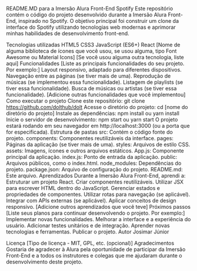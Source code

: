 README.MD para a Imersão Alura Front-End Spotify
Este repositório contém o código do projeto desenvolvido durante a Imersão Alura Front-End, inspirado no Spotify. O objetivo principal foi construir um clone da interface do Spotify utilizando tecnologias web modernas e aprimorar minhas habilidades de desenvolvimento front-end.

Tecnologias utilizadas
HTML5
CSS3
JavaScript (ES6+)
React
[Nome de alguma biblioteca de ícones que você usou, se usou alguma, tipo Font Awesome ou Material Icons]
[Se você usou alguma outra tecnologia, liste aqui]
Funcionalidades
[Liste as principais funcionalidades do seu projeto. Por exemplo:]
Layout responsivo, adaptado para diferentes dispositivos.
Navegação entre as páginas (se tiver mais de uma).
Reprodução de músicas (se implementou essa funcionalidade).
Listagem de playlists (se tiver essa funcionalidade).
Busca de músicas ou artistas (se tiver essa funcionalidade).
[Adicione outras funcionalidades que você implementou]
Como executar o projeto
Clone este repositório: git clone https://github.com/dolthub/dolt
Acesse o diretório do projeto: cd [nome do diretório do projeto]
Instale as dependências: npm install ou yarn install
Inicie o servidor de desenvolvimento: npm start ou yarn start
O projeto estará rodando em seu navegador em http://localhost:3000 (ou a porta que for especificada).
Estrutura de pastas
src: Contém o código fonte do projeto.
components: Componentes reutilizáveis da interface.
pages: Páginas da aplicação (se tiver mais de uma).
styles: Arquivos de estilo CSS.
assets: Imagens, ícones e outros arquivos estáticos.
App.js: Componente principal da aplicação.
index.js: Ponto de entrada da aplicação.
public: Arquivos públicos, como o index.html.
node_modules: Dependências do projeto.
package.json: Arquivo de configuração do projeto.
README.md: Este arquivo.
Aprendizados
Durante a Imersão Alura Front-End, aprendi a:
Estruturar um projeto React.
Criar componentes reutilizáveis.
Utilizar JSX para escrever HTML dentro do JavaScript.
Gerenciar estados e propriedades de componentes.
Utilizar rotas para navegação (se aplicável).
Integrar com APIs externas (se aplicável).
Aplicar conceitos de design responsivo.
[Adicione outros aprendizados que você teve]
Próximos passos
[Liste seus planos para continuar desenvolvendo o projeto. Por exemplo:]
Implementar novas funcionalidades.
Melhorar a interface e a experiência do usuário.
Adicionar testes unitários e de integração.
Aprender novas tecnologias e ferramentas.
Publicar o projeto.
Autor
Josimar Júnior

Licença
[Tipo de licença - MIT, GPL, etc. (opcional)]
Agradecimentos
Gostaria de agradecer à Alura pela oportunidade de participar da Imersão Front-End e a todos os instrutores e colegas que me ajudaram durante o desenvolvimento deste projeto.
